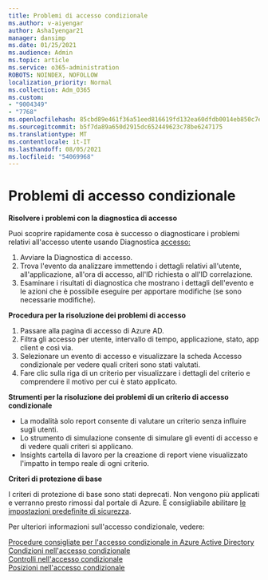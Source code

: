 ```yaml
---
title: Problemi di accesso condizionale
ms.author: v-aiyengar
author: AshaIyengar21
manager: dansimp
ms.date: 01/25/2021
ms.audience: Admin
ms.topic: article
ms.service: o365-administration
ROBOTS: NOINDEX, NOFOLLOW
localization_priority: Normal
ms.collection: Adm_O365
ms.custom:
- "9004349"
- "7768"
ms.openlocfilehash: 85cbd89e461f36a51eed816619fd132ea60dfdb0014eb850c7ec3f38d41e1ca2
ms.sourcegitcommit: b5f7da89a650d2915dc652449623c78be6247175
ms.translationtype: MT
ms.contentlocale: it-IT
ms.lasthandoff: 08/05/2021
ms.locfileid: "54069968"
---
```

# <a name="conditional-access-issues"></a>Problemi di accesso condizionale

**Risolvere i problemi con la diagnostica di accesso**

Puoi scoprire rapidamente cosa è successo o diagnosticare i problemi relativi all'accesso utente usando Diagnostica [accesso:](https://portal.azure.com/#blade/Microsoft_AAD_IAM/ActiveDirectoryMenuBlade/diagnose/symptomId/ms_aad_dxp_signin_caDiagnoseAndSolveSummarySymptom)

1. Avviare la Diagnostica di accesso.
1. Trova l'evento da analizzare immettendo i dettagli relativi all'utente, all'applicazione, all'ora di accesso, all'ID richiesta o all'ID correlazione.
1. Esaminare i risultati di diagnostica che mostrano i dettagli dell'evento e le azioni che è possibile eseguire per apportare modifiche (se sono necessarie modifiche).

**Procedura per la risoluzione dei problemi di accesso** 

1. Passare alla pagina di accesso di Azure AD.
1. Filtra gli accesso per utente, intervallo di tempo, applicazione, stato, app client e così via.
1. Selezionare un evento di accesso e visualizzare la scheda Accesso condizionale per vedere quali criteri sono stati valutati.
1. Fare clic sulla riga di un criterio per visualizzare i dettagli del criterio e comprendere il motivo per cui è stato applicato.

**Strumenti per la risoluzione dei problemi di un criterio di accesso condizionale**

- La modalità solo report consente di valutare un criterio senza influire sugli utenti.
- Lo strumento di simulazione consente di simulare gli eventi di accesso e di vedere quali criteri si applicano.
- Insights cartella di lavoro per la creazione di report viene visualizzato l'impatto in tempo reale di ogni criterio.

**Criteri di protezione di base**

I criteri di protezione di base sono stati deprecati. Non vengono più applicati e verranno presto rimossi dal portale di Azure. È consigliabile abilitare [le impostazioni predefinite di sicurezza](https://docs.microsoft.com/azure/active-directory/fundamentals/concept-fundamentals-security-defaults).

Per ulteriori informazioni sull'accesso condizionale, vedere:

[Procedure consigliate per l'accesso condizionale in Azure Active Directory](https://docs.microsoft.com/azure/active-directory/conditional-access/best-practices)  
 [Condizioni nell'accesso condizionale](https://docs.microsoft.com/azure/active-directory/conditional-access/best-practices)  
 [Controlli nell'accesso condizionale](https://docs.microsoft.com/azure/active-directory/conditional-access/controls)  
 [Posizioni nell'accesso condizionale](https://docs.microsoft.com/azure/active-directory/conditional-access/location-condition)
